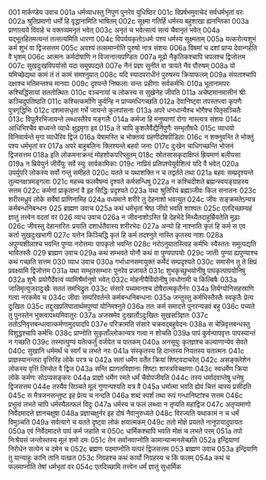 001	मार्कण्डेय उवाच
001a	धर्मव्याधस्तु निपुणं पुनरेव युधिष्ठिर
001c	विप्रर्षभमुवाचेदं सर्वधर्मभृतां वरः
002a	श्रुतिप्रमाणो धर्मो हि वृद्धानामिति भाषितम्
002c	सूक्ष्मा गतिर्हि धर्मस्य बहुशाखा ह्यनन्तिका
003a	प्राणात्यये विवाहे च वक्तव्यमनृतं भवेत्
003c	अनृतं च भवेत्सत्यं सत्यं चैवानृतं भवेत्
004a	यद्भूतहितमत्यन्तं तत्सत्यमिति धारणा
004c	विपर्ययकृतोऽधर्मः पश्य धर्मस्य सूक्ष्मताम्
005a	यत्करोत्यशुभं कर्म शुभं वा द्विजसत्तम
005c	अवश्यं तत्समाप्नोति पुरुषो नात्र संशयः
006a	विषमां च दशां प्राप्य देवान्गर्हति वै भृशम्
006c	आत्मनः कर्मदोषाणि न विजानात्यपण्डितः
007a	मूढो नैकृतिकश्चापि चपलश्च द्विजोत्तम
007c	सुखदुःखविपर्यासो यदा समुपपद्यते
007e	नैनं प्रज्ञा सुनीतं वा त्रायते नैव पौरुषम्
008a	यो यमिच्छेद्यथा कामं तं तं कामं समश्नुयात्
008c	यदि स्यादपराधीनं पुरुषस्य क्रियाफलम्
009a	संयताश्चापि दक्षाश्च मतिमन्तश्च मानवाः
009c	दृश्यन्ते निष्फलाः सन्तः प्रहीणाः सर्वकर्मभिः
010a	भूतानामपरः कश्चिद्धिंसायां सततोत्थितः
010c	वञ्चनायां च लोकस्य स सुखेनेह जीवति
011a	अचेष्टमानमासीनं श्रीः कञ्चिदुपतिष्ठति
011c	कश्चित्कर्माणि कुर्वन्हि न प्राप्यमधिगच्छति
012a	देवानिष्ट्वा तपस्तप्त्वा कृपणैः पुत्रगृद्धिभिः
012c	दशमासधृता गर्भे जायन्ते कुलपांसनाः
013a	अपरे धनधान्यैश्च भोगैश्च पितृसञ्चितैः
013c	विपुलैरभिजायन्ते लब्धास्तैरेव मङ्गलैः
014a	कर्मजा हि मनुष्याणां रोगा नास्त्यत्र संशयः
014c	आधिभिश्चैव बाध्यन्ते व्याधैः क्षुद्रमृगा इव
015a	ते चापि कुशलैर्वैद्यैर्निपुणैः सम्भृतौषधैः
015c	व्याधयो विनिवार्यन्ते मृगा व्याधैरिव द्विज
016a	येषामस्ति च भोक्तव्यं ग्रहणीदोषपीडिताः
016c	न शक्नुवन्ति ते भोक्तुं पश्य धर्मभृतां वर
017a	अपरे बाहुबलिनः क्लिश्यन्ते बहवो जनाः
017c	दुःखेन चाधिगच्छन्ति भोजनं द्विजसत्तम
018a	इति लोकमनाक्रन्दं मोहशोकपरिप्लुतम्
018c	स्रोतसासकृदाक्षिप्तं ह्रियमाणं बलीयसा
019a	न म्रियेयुर्न जीर्येयुः सर्वे स्युः सार्वकामिकाः
019c	नाप्रियं प्रतिपश्येयुर्वशित्वं यदि वै भवेत्
020a	उपर्युपरि लोकस्य सर्वो गन्तुं समीहते
020c	यतते च यथाशक्ति न च तद्वर्तते तथा
021a	बहवः सम्प्रदृश्यन्ते तुल्यनक्षत्रमङ्गलाः
021c	महच्च फलवैषम्यं दृश्यते कर्मसन्धिषु
022a	न कश्चिदीशते ब्रह्मन्स्वयङ्ग्राहस्य सत्तम
022c	कर्मणां प्राकृतानां वै इह सिद्धिः प्रदृश्यते
023a	यथा श्रुतिरियं ब्रह्मञ्जीवः किल सनातनः
023c	शरीरमध्रुवं लोके सर्वेषां प्राणिनामिह
024a	वध्यमाने शरीरे तु देहनाशो भवत्युत
024c	जीवः सङ्क्रमतेऽन्यत्र कर्मबन्धनिबन्धनः
025	ब्राह्मण उवाच
025a	कथं धर्मभृतां श्रेष्ठ जीवो भवति शाश्वतः
025c	एतदिच्छाम्यहं ज्ञातुं तत्त्वेन वदतां वर
026	व्याध उवाच
026a	न जीवनाशोऽस्ति हि देहभेदे मिथ्यैतदाहुर्म्रियतेति मूढाः
026c	जीवस्तु देहान्तरितः प्रयाति दशार्धतैवास्य शरीरभेदः
027a	अन्यो हि नाश्नाति कृतं हि कर्म स एव कर्ता सुखदुःखभागी
027c	यत्तेन किञ्चिद्धि कृतं हि कर्म तदश्नुते नास्ति कृतस्य नाशः
028a	अपुण्यशीलाश्च भवन्ति पुण्या नरोत्तमाः पापकृतो भवन्ति
028c	नरोऽनुयातस्त्विह कर्मभिः स्वैस्ततः समुत्पद्यति भावितस्तैः
029	ब्राह्मण उवाच
029a	कथं सम्भवते योनौ कथं वा पुण्यपापयोः
029c	जातीः पुण्या ह्यपुण्याश्च कथं गच्छति सत्तम
030	व्याध उवाच
030a	गर्भाधानसमायुक्तं कर्मेदं सम्प्रदृश्यते
030c	समासेन तु ते क्षिप्रं प्रवक्ष्यामि द्विजोत्तम
031a	यथा सम्भृतसम्भारः पुनरेव प्रजायते
031c	शुभकृच्छुभयोनीषु पापकृत्पापयोनिषु
032a	शुभैः प्रयोगैर्देवत्वं व्यामिश्रैर्मानुषो भवेत्
032c	मोहनीयैर्वियोनीषु त्वधोगामी च किल्बिषैः
033a	जातिमृत्युजरादुःखैः सततं समभिद्रुतः
033c	संसारे पच्यमानश्च दोषैरात्मकृतैर्नरः
034a	तिर्यग्योनिसहस्राणि गत्वा नरकमेव च
034c	जीवाः सम्परिवर्तन्ते कर्मबन्धनिबन्धनाः
035a	जन्तुस्तु कर्मभिस्तैस्तैः स्वकृतैः प्रेत्य दुःखितः
035c	तद्दुःखप्रतिघातार्थमपुण्यां योनिमश्नुते
036a	ततः कर्म समादत्ते पुनरन्यन्नवं बहु
036c	पच्यते तु पुनस्तेन भुक्त्वापथ्यमिवातुरः
037a	अजस्रमेव दुःखार्तोऽदुःखितः सुखसञ्ज्ञितः
037c	ततोऽनिवृत्तबन्धत्वात्कर्मणामुदयादपि
037e	परिक्रामति संसारे चक्रवद्बहुवेदनः
038a	स चेन्निवृत्तबन्धस्तु विशुद्धश्चापि कर्मभिः
038c	प्राप्नोति सुकृताँल्लोकान्यत्र गत्वा न शोचति
039a	पापं कुर्वन्पापवृत्तः पापस्यान्तं न गच्छति
039c	तस्मात्पुण्यं यतेत्कर्तुं वर्जयेत च पातकम्
040a	अनसूयुः कृतज्ञश्च कल्याणान्येव सेवते
040c	सुखानि धर्ममर्थं च स्वर्गं च लभते नरः
041a	संस्कृतस्य हि दान्तस्य नियतस्य यतात्मनः
041c	प्राज्ञस्यानन्तरा वृत्तिरिह लोके परत्र च
042a	सतां धर्मेण वर्तेत क्रियां शिष्टवदाचरेत्
042c	असङ्क्लेशेन लोकस्य वृत्तिं लिप्सेत वै द्विज
043a	सन्ति ह्यागतविज्ञानाः शिष्टाः शास्त्रविचक्षणाः
043c	स्वधर्मेण क्रिया लोके कर्मणः सोऽप्यसङ्करः
044a	प्राज्ञो धर्मेण रमते धर्मं चैवोपजीवति
044c	तस्य धर्मादवाप्तेषु धनेषु द्विजसत्तम
044e	तस्यैव सिञ्चते मूलं गुणान्पश्यति यत्र वै
045a	धर्मात्मा भवति ह्येवं चित्तं चास्य प्रसीदति
045c	स मैत्रजनसन्तुष्ट इह प्रेत्य च नन्दति
046a	शब्दं स्पर्शं तथा रूपं गन्धानिष्टांश्च सत्तम
046c	प्रभुत्वं लभते चापि धर्मस्यैतत्फलं विदुः
047a	धर्मस्य च फलं लब्ध्वा न तृप्यति महाद्विज
047c	अतृप्यमाणो निर्वेदमादत्ते ज्ञानचक्षुषा
048a	प्रज्ञाचक्षुर्नर इह दोषं नैवानुरुध्यते
048c	विरज्यति यथाकामं न च धर्मं विमुञ्चति
049a	सर्वत्यागे च यतते दृष्ट्वा लोकं क्षयात्मकम्
049c	ततो मोक्षे प्रयतते नानुपायादुपायतः
050a	एवं निर्वेदमादत्ते पापं कर्म जहाति च
050c	धार्मिकश्चापि भवति मोक्षं च लभते परम्
051a	तपो निःश्रेयसं जन्तोस्तस्य मूलं शमो दमः
051c	तेन सर्वानवाप्नोति कामान्यान्मनसेच्छति
052a	इन्द्रियाणां निरोधेन सत्येन च दमेन च
052c	ब्रह्मणः पदमाप्नोति यत्परं द्विजसत्तम
053	ब्राह्मण उवाच
053a	इन्द्रियाणि तु यान्याहुः कानि तानि यतव्रत
053c	निग्रहश्च कथं कार्यो निग्रहस्य च किं फलम्
054a	कथं च फलमाप्नोति तेषां धर्मभृतां वर
054c	एतदिच्छामि तत्त्वेन धर्मं ज्ञातुं सुधार्मिक
